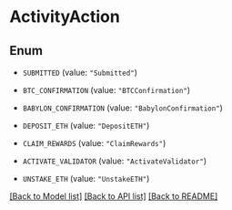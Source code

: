 # ActivityAction

## Enum


* `SUBMITTED` (value: `"Submitted"`)

* `BTC_CONFIRMATION` (value: `"BTCConfirmation"`)

* `BABYLON_CONFIRMATION` (value: `"BabylonConfirmation"`)

* `DEPOSIT_ETH` (value: `"DepositETH"`)

* `CLAIM_REWARDS` (value: `"ClaimRewards"`)

* `ACTIVATE_VALIDATOR` (value: `"ActivateValidator"`)

* `UNSTAKE_ETH` (value: `"UnstakeETH"`)


[[Back to Model list]](../README.md#documentation-for-models) [[Back to API list]](../README.md#documentation-for-api-endpoints) [[Back to README]](../README.md)


